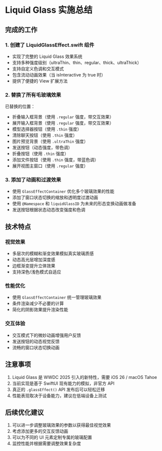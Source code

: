 # Liquid Glass 实施总结

## 完成的工作

### 1. 创建了 LiquidGlassEffect.swift 组件
- 实现了完整的 Liquid Glass 效果系统
- 支持多种强度级别（ultraThin、thin、regular、thick、ultraThick）
- 支持自定义色调和交互模式
- 包含流动动画效果（当 isInteractive 为 true 时）
- 提供了便捷的 View 扩展方法

### 2. 替换了所有毛玻璃效果
已替换的位置：
- 折叠输入框背景（使用 `.regular` 强度，带交互效果）
- 展开输入框背景（使用 `.regular` 强度，带交互效果）
- 模型选择器按钮（使用 `.thin` 强度）
- 清除聊天按钮（使用 `.thin` 强度）
- 图片预览背景（使用 `.ultraThin` 强度）
- 发送按钮（动态强度，带色调）
- 折叠按钮（使用 `.thin` 强度）
- 添加文件按钮（使用 `.thin` 强度，带蓝色调）
- 展开视图主窗口（使用 `.regular` 强度）

### 3. 添加了动画和过渡效果
- 使用 `GlassEffectContainer` 优化多个玻璃效果的性能
- 添加了窗口状态切换的缩放和透明度过渡动画
- 使用 `@Namespace` 和 `liquidGlassID` 为未来的形态变换动画做准备
- 发送按钮根据状态动态改变强度和色调

## 技术特点

### 视觉效果
- 多层次的模糊和渐变效果模拟真实玻璃质感
- 动态高光层增加深度感
- 边框渐变提升立体效果
- 支持深色/浅色模式自适应

### 性能优化
- 使用 `GlassEffectContainer` 统一管理玻璃效果
- 条件渲染减少不必要的计算
- 简化的阴影效果提升渲染性能

### 交互体验
- 交互模式下的微妙动画增强用户反馈
- 发送按钮的动态视觉反馈
- 流畅的窗口状态切换动画

## 注意事项
1. Liquid Glass 是 WWDC 2025 引入的新特性，需要 iOS 26 / macOS Tahoe
2. 当前实现是基于 SwiftUI 现有能力的模拟，非官方 API
3. 真正的 `.glassEffect()` API 发布后可以轻松迁移
4. 性能表现取决于设备能力，建议在低端设备上测试

## 后续优化建议
1. 可以进一步调整玻璃效果的参数以获得最佳视觉效果
2. 考虑添加更多的交互反馈动画
3. 可以为不同的 UI 元素定制专属的玻璃配置
4. 监控性能并根据需要调整效果复杂度